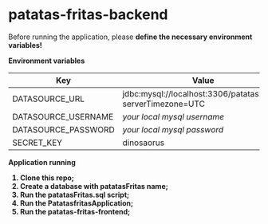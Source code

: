 # patatas-fritas-backend

Before running the application, please <b>define the necessary environment variables!<b>
  
**Environment variables**

| Key | Value |
| --- | ----- |
|DATASOURCE_URL | jdbc:mysql://localhost:3306/patatasFritas?serverTimezone=UTC |
|DATASOURCE_USERNAME | *your local mysql username* |
|DATASOURCE_PASSWORD | *your local mysql password* |
|SECRET_KEY | dinosaorus |

**Application running**

1. Clone this repo;
2. Create a database with patatasFritas name;
3. Run the patatasFritas.sql script;
4. Run the PatatasfritasApplication;
5. Run the patatas-fritas-frontend;